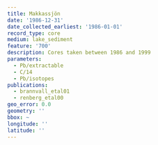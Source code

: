 ```yaml
---
title: Makkassjön
date: '1986-12-31'
date_collected_earliest: '1986-01-01'
record_type: core
medium: lake_sediment
feature: '700'
description: Cores taken between 1986 and 1999
parameters:
  - Pb/extractable
  - C/14
  - Pb/isotopes
publications:
  - brannvall_etal01
  - renberg_etal00
geo_error: 0.0
geometry: ''
bbox: ~
longitude: ''
latitude: ''
---
```

